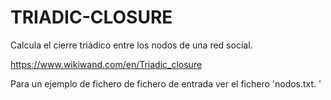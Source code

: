 TRIADIC-CLOSURE
===============
Calcula el cierre triádico entre los nodos de una red social.

https://www.wikiwand.com/en/Triadic_closure

Para un ejemplo de fichero de fichero de entrada ver el fichero 'nodos.txt.
'

